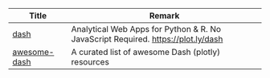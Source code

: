 | Title                             | Remark |
| --------- | ------ |
|[dash](https://github.com/plotly/dash)|Analytical Web Apps for Python & R. No JavaScript Required. https://plot.ly/dash|
|[awesome-dash](https://github.com/ucg8j/awesome-dash)|A curated list of awesome Dash (plotly) resources|



